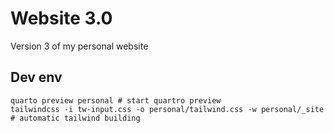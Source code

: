 # Website 3.0

Version 3 of my personal website

## Dev env
 ```
quarto preview personal # start quartro preview
tailwindcss -i tw-input.css -o personal/tailwind.css -w personal/_site # automatic tailwind building
```
